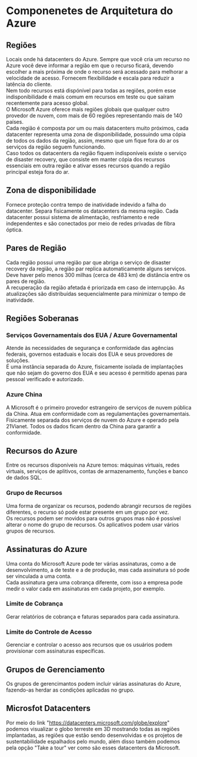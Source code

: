 # Componenetes de Arquitetura do Azure
## Regiões
  Locais onde há datacenters do Azure. Sempre que você cria um recurso no Azure você deve informar a região em que o recurso ficará, devendo escolher a mais próxima de onde o recurso será acessado para melhorar a velocidade de acesso. Fornecem flexibilidade e escala para reduzir a latência do cliente.<br>
  Nem todo recursos está dispónível para todas as regiões, porém esse indisponibilidade é mais comum em recursos em teste ou que saíram recentemente para acesso global. <br>
  O Microsoft Azure oferece mais regiões globais que qualquer outro provedor de nuvem, com mais de 60 regiões representando mais de 140 países. <br>
  Cada região é composta por um ou mais datacenters muito próximos, cada datacenter representa uma zona de disponibilidade, possuindo uma cópia de todos os dados da região, assim, mesmo que um fique fora do ar os serviços da região seguem funcionando.<br>
  Caso todos os datacenters da região fiquem indisponíveis existe o serviço de disaster recovery, que consiste em manter cópia dos recursos essenciais em outra região e ativar esses recursos quando a região principal esteja fora do ar.

## Zona de disponibilidade
  Fornece proteção contra tempo de inatividade indevido a falha do datacenter. Separa fisicamente os datacenters da mesma região. Cada datacenter possui sistema de alimentação, resfriamento e rede independentes e são conectados por meio de redes privadas de fibra óptica.

## Pares de Região
  Cada região possui uma região par que abriga o serviço de disaster recovery da região, a região par replica automaticamente alguns serviços. <br>
  Deve haver pelo menos 300 milhas (cerca de 483 km) de distância entre os pares de região. <br>
  A recuperação da região afetada é priorizada em caso de interrupção. As atualizações são distribuídas sequencialmente para minimizar o tempo de inatividade.

## Regiões Soberanas
### Serviços Governamentais dos EUA / Azure Governamental
Atende às necessidades de segurança e conformidade das agências federais, governos estaduais e locais dos EUA e seus provedores de soluções. <br>
É uma instância separada do Azure, fisicamente isolada de implantações que não sejam do governo dos EUA e seu acesso é permitido apenas para pessoal verificado e autorizado.

### Azure China
A Microsoft é o primeiro provedor estrangeiro de serviços de nuvem pública da China. Atua em conformidade com as regulamentações governamentais. <br>
Fisicamente separada dos serviços de nuvem do Azure e operado pela 21Vianet. Todos os dados ficam dentro da China para garantir a conformidade.

## Recursos do Azure
  Entre os recursos disponíveis na Azure temos: máquinas virtuais, redes virtuais, serviços de aplitivos, contas de armazenamento, funções e banco de dados SQL.

### Grupo de Recursos
Uma forma de organizar os recursos, podendo abrangir recursos de regiões diferentes, o recurso só pode estar presente em um grupo por vez. <br>
Os recursos podem ser movidos para outros grupos mas não é possível alterar o nome do grupo de recursos. Os aplicativos podem usar vários grupos de recursos.

## Assinaturas do Azure
Uma conta do Microsoft Azure pode ter várias assinaturas, como a de desenvolvimento, a de teste e a de produção, mas cada assinatura só pode ser vinculada a uma conta. <br>
Cada assinatura gera uma cobrança diferente, com isso a empresa pode medir o valor cada em assinaturas em cada projeto, por exemplo.

### Limite de Cobrança
  Gerar relatórios de cobrança e faturas separados para cada assinatura.

### Limite do Controle de Acesso
  Gerenciar e controlar o acesso aos recursos que os usuários podem provisionar com assinaturas específicas.

## Grupos de Gerenciamento
  Os grupos de gerencimantos podem incluir várias assinaturas do Azure, fazendo-as herdar as condições aplicadas no grupo.

## Microsfot Datacenters
Por meio do link "https://datacenters.microsoft.com/globe/explore" podemos visualizar o globo terreste em 3D mostrando todas as regiões implantadas, as regiões que estão sendo desenvolvidas e os projetos de sustentabilidade espalhados pelo mundo, além disso também podemos pela opção "Take a tour" ver  como são esses datacenters da Microsoft.
